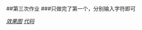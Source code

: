 ##第三次作业
###只做完了第一个，分别输入字符即可

*[效果图](https://github.com/axbzsf/computationalphysics_N2013301020106/blob/master/homework3.png)*
*[代码](https://github.com/axbzsf/computationalphysics_N2013301020106/blob/master/homework3.py)*
